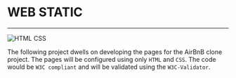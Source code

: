 # WEB STATIC

------------

![HTML CSS](https://imgs.search.brave.com/ZKHfiE7pHdqc_B9kT6I4lNlm1_ozUzwPcz7DvSc256s/rs:fit:844:225:1/g:ce/aHR0cHM6Ly90c2Uz/Lm1tLmJpbmcubmV0/L3RoP2lkPU9JUC5H/ODZwQmg1WGgxYk51/NWdHUHplMkx3SGFF/SyZwaWQ9QXBp)

The following project dwells on developing the pages for the AirBnB clone project. The pages will be configured using only `HTML` and `CSS`. 
The code would be `W3C compliant` and will be validated using the `W3C-Validator`.

